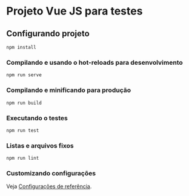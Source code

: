 # Projeto Vue JS para testes

## Configurando projeto
```
npm install
```

### Compilando e usando o hot-reloads para desenvolvimento
```
npm run serve
```

### Compilando e minificando para produção
```
npm run build
```

### Executando o testes
```
npm run test
```

### Listas e arquivos fixos
```
npm run lint
```

### Customizando configurações
Veja [Configurações de referência](https://cli.vuejs.org/config/).
